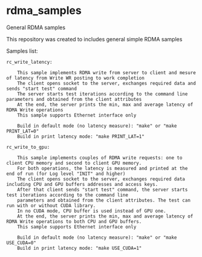 # rdma_samples
General RDMA samples

This repository was created to includes general simple RDMA samples

Samples list:

    rc_write_latency:
        
        This sample implements RDMA write from server to client and mesure of latency from Write WR posting to work completion
        The client opens socket to the server, exchanges required data and sends "start test" command
        The server starts test iterations according to the command line parameters and obtained from the client attributes
        At the end, the server prints the min, max and average latency of RDMA Write operations
        This sample supports Ethernet interface only
        
        Build in default mode (no latency measure): "make" or "make PRINT_LAT=0"
        Build in print latency mode: "make PRINT_LAT=1"

    rc_write_to_gpu:
        
        This sample implements couples of RDMA write requests: one to client CPU memory and second to client GPU memory.
        For both operations, the latency is measured and printed at the end of run (for Log level "INIT" and higher)
        The client opens socket to the server, exchanges required data including CPU and GPU buffers addresses and access keys.
        After that client sends "start test" command, the server starts test iterations according to the command line
        parameters and obtained from the client attributes. The test can run with or without CUDA library.
        In no CUDA mode, CPU buffer is used instead of GPU one.
        At the end, the server prints the min, max and average latency of RDMA Write operations to both CPU and GPU buffers.
        This sample supports Ethernet interface only
        
        Build in default mode (no latency measure): "make" or "make USE_CUDA=0"
        Build in print latency mode: "make USE_CUDA=1"

